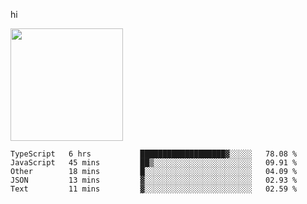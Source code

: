 hi

<img height="180em" src="https://github-readme-stats.vercel.app/api?username=AProductiveNerd&show_icons=true&hide_border=true&&count_private=true&include_all_commits=true" />

<!--START_SECTION:waka-->
```text
TypeScript   6 hrs           ███████████████████▓░░░░░   78.08 % 
JavaScript   45 mins         ██▒░░░░░░░░░░░░░░░░░░░░░░   09.91 % 
Other        18 mins         █░░░░░░░░░░░░░░░░░░░░░░░░   04.09 % 
JSON         13 mins         ▓░░░░░░░░░░░░░░░░░░░░░░░░   02.93 % 
Text         11 mins         ▓░░░░░░░░░░░░░░░░░░░░░░░░   02.59 % 
```
<!--END_SECTION:waka-->
